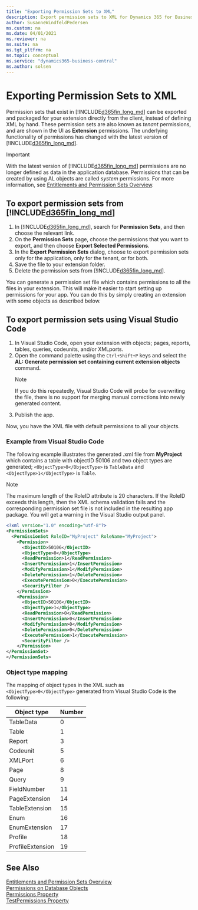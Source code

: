 ```yaml
---
title: "Exporting Permission Sets to XML"
description: Export permission sets to XML for Dynamics 365 for Business Central.
author: SusanneWindfeldPedersen
ms.custom: na
ms.date: 04/01/2021
ms.reviewer: na
ms.suite: na
ms.tgt_pltfrm: na
ms.topic: conceptual
ms.service: "dynamics365-business-central"
ms.author: solsen
---
```


# Exporting Permission Sets to XML

Permission sets that exist in [!INCLUDE[d365fin_long_md](includes/d365fin_long_md.md)] can be exported and packaged for your extension directly from the client, instead of defining XML by hand. These permission sets are also known as *tenant* permissions, and are shown in the UI as **Extension** permissions. The underlying functionality of permissions has changed with the latest version of [!INCLUDE[d365fin_long_md](includes/d365fin_long_md.md)].

> [!IMPORTANT]  
> With the latest version of [!INCLUDE[d365fin_long_md](includes/d365fin_long_md.md)] permissions are no longer defined as data in the application database. Permissions that can be created by using AL objects are called *system* permissions. For more information, see [Entitlements and Permission Sets Overview](devenv-entitlements-and-permissionsets-overview.md).

## To export permission sets from [!INCLUDE[d365fin_long_md](includes/d365fin_long_md.md)]

1. In [!INCLUDE[d365fin_long_md](includes/d365fin_long_md.md)], search for **Permission Sets**, and then choose the relevant link.
2. On the **Permission Sets** page, choose the permissions that you want to export, and then choose **Export Selected Permissions**.
3. In the **Export Permission Sets** dialog, choose to export permission sets only for the application, only for the tenant, or for both.
4. Save the file to your extension folder.
5. Delete the permission sets from [!INCLUDE[d365fin_long_md](includes/d365fin_long_md.md)]. 

You can generate a permission set file which contains permissions to all the files in your extension. This will make it easier to start setting up permissions for your app. You can do this by simply creating an extension with some objects as described below. 

## To export permission sets using Visual Studio Code

1. In Visual Studio Code, open your extension with objects; pages, reports, tables, queries, codeunits, and/or XMLports.  
2. Open the command palette using the `Ctrl+Shift+P` keys and select the **AL: Generate permission set containing current extension objects** command.  
    > [!NOTE]  
    > If you do this repeatedly, Visual Studio Code will probe for overwriting the file, there is no support for merging manual corrections into newly generated content.
3. Publish the app. 

Now, you have the XML file with default permissions to all your objects.

### Example from Visual Studio Code

The following example illustrates the generated .xml file from **MyProject** which contains a table with objectID 50106 and two object types are generated; `<ObjectType>0</ObjectType>` is `TableData` and `<ObjectType>1</ObjectType>` is `Table`.

> [!NOTE]  
> The maximum length of the RoleID attribute is 20 characters. If the RoleID exceeds this length, then the XML schema validation fails and the corresponding permission set file is not included in the resulting app package. You will get a warning in the Visual Studio output panel.


```xml
<?xml version="1.0" encoding="utf-8"?>
<PermissionSets>
  <PermissionSet RoleID="MyProject" RoleName="MyProject">
    <Permission>
      <ObjectID>50106</ObjectID>
      <ObjectType>0</ObjectType>
      <ReadPermission>1</ReadPermission>
      <InsertPermission>1</InsertPermission>
      <ModifyPermission>1</ModifyPermission>
      <DeletePermission>1</DeletePermission>
      <ExecutePermission>0</ExecutePermission>
      <SecurityFilter />
    </Permission>
    <Permission>
      <ObjectID>50106</ObjectID>
      <ObjectType>1</ObjectType>
      <ReadPermission>0</ReadPermission>
      <InsertPermission>0</InsertPermission>
      <ModifyPermission>0</ModifyPermission>
      <DeletePermission>0</DeletePermission>
      <ExecutePermission>1</ExecutePermission>
      <SecurityFilter />
    </Permission>
</PermissionSet>
</PermissionSets>

```

### Object type mapping

The mapping of object types in the XML such as `<ObjectType>0</ObjectType>` generated from Visual Studio Code is the following:

|Object type      |Number|
|-----------------|------|
|TableData        |  0   |
|Table            |  1   |
|Report           |  3   |
|Codeunit         |  5   |
|XMLPort          |  6   |
|Page             |  8   |
|Query            |  9   |
|FieldNumber      |  11  |
|PageExtension    |  14  |
|TableExtension   |  15  |
|Enum             |  16  |
|EnumExtension    |  17  |
|Profile          |  18  |
|ProfileExtension |  19  |


## See Also

[Entitlements and Permission Sets Overview](devenv-entitlements-and-permissionsets-overview.md)  
[Permissions on Database Objects](devenv-permissions-on-database-objects.md)  
[Permissions Property](properties/devenv-permissions-property.md)  
[TestPermissions Property](properties/devenv-testpermissions-property.md)  
